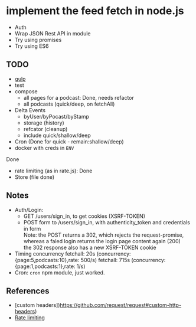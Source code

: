 # implement the feed fetch in node.js

* Auth
* Wrap JSON Rest API in module
* Try using promises
* Try using ES6

## TODO

* [gulp](https://github.com/youngmountain/generator-node-gulp)
* test
* compose 
  * all pages for a podcast:  Done, needs refactor
  * all podcasts (quick/deep, on fetchAll)
* Delta Events
  * byUser/byPocast/byStamp
  * storage (history)
  * refcator (cleanup)
  * include quick/shallow/deep
* Cron (Done for quick - remain:shallow/deep)
* docker with creds in `ENV`

Done 

* rate limiting (as in rate.js): Done
* Store (file done)

## Notes

* Auth/Login: 
  * GET /users/sign_in, to get cookies (XSRF-TOKEN)
  * POST form to /users/sign_in, with authenticity_token and credentials in form  
    Note: the POST returns a 302, which rejects the request-promise,  
    whereas a faled login returns the login page content again (200)  
    the 302 response also has a new XSRF-TOKEN cookie  
* Timing concurrency
  fetchall:  20s (concurrency:{page:5,podcasts:10},rate: 500/s)
  fetchall: 715s (concurrency:{page:1,podcasts:1},rate: 1/s)
* Cron: `cron` npm module, just worked.


## References

* [custom headers])https://github.com/request/request#custom-http-headers)
* [Rate limiting](https://github.com/jhurliman/node-rate-limiter)